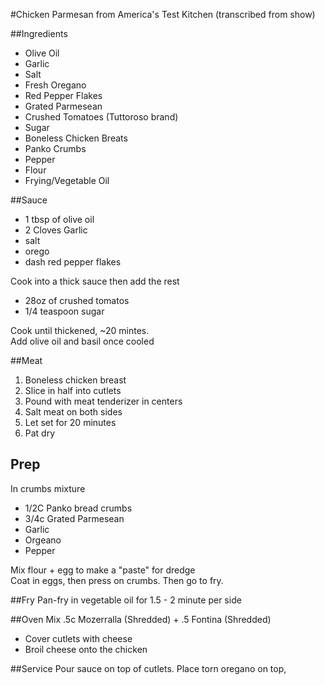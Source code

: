 #Chicken Parmesan from America's Test Kitchen
(transcribed from show)

##Ingredients
- Olive Oil
- Garlic 
- Salt
- Fresh Oregano
- Red Pepper Flakes
- Grated Parmesean
- Crushed Tomatoes (Tuttoroso brand)
- Sugar
- Boneless Chicken Breats
- Panko Crumbs
- Pepper
- Flour
- Frying/Vegetable Oil 


##Sauce
- 1 tbsp of olive oil
- 2 Cloves Garlic
- salt
- orego
- dash red pepper flakes

Cook into a thick sauce then add the rest 

- 28oz of crushed tomatos
- 1/4 teaspoon sugar

Cook until thickened, ~20 mintes.<br>
Add olive oil and basil once cooled


##Meat 
1. Boneless chicken breast
2. Slice in half into cutlets
3. Pound with meat tenderizer in centers
4. Salt meat on both sides
5. Let set for 20 minutes 
6. Pat dry 

## Prep
In crumbs mixture
- 1/2C Panko bread crumbs
- 3/4c Grated Parmesean
- Garlic 
- Orgeano
- Pepper

Mix flour + egg to make a "paste" for dredge<br>
Coat in eggs, then press on crumbs. Then go to fry.

##Fry 
Pan-fry in vegetable oil for 1.5 - 2 minute per side

##Oven
Mix .5c Mozerralla (Shredded) +  .5 Fontina (Shredded)

- Cover cutlets with cheese 
- Broil cheese onto the chicken

##Service
Pour sauce on top of cutlets.
Place torn oregano on top,